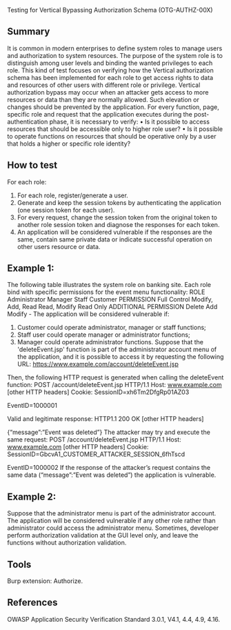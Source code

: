 Testing for Vertical Bypassing Authorization Schema (OTG-AUTHZ-00X)

Summary
---------
It is common in modern enterprises to define system roles to manage users and authorization to system resources. The purpose of the system role is to distinguish among user levels and binding the wanted privileges to each role.
This kind of test focuses on verifying how the Vertical authorization schema has been implemented for each role to get access rights to data and resources of other users with different role or privilege.
Vertical authorization bypass may occur when an attacker gets access to more resources or data than they are normally allowed. Such elevation or changes should be prevented by the application. 
For every function, page, specific role and request that the application executes during the post-authentication phase, it is necessary to verify:
•	Is it possible to access resources that should be accessible only to higher role user?
•	Is it possible to operate functions on resources that should be operative only by a user that holds a higher or specific role identity?

How to test
--------------
For each role:
1.	For each role, register/generate a user.
2.	Generate and keep the session tokens by authenticating the application (one session token for each user).
3.	For every request, change the session token from the original token to another role session token and diagnose the responses for each token.
4.	An application will be considered vulnerable if the responses are the same, contain same private data or indicate successful operation on other users resource or data.

Example 1:
-----------
The following table illustrates the system role on banking site. Each role bind with specific permissions for the event menu functionality:
ROLE	Administrator	Manager	Staff	Customer
PERMISSION	Full Control	Modify, Add, Read	Read, Modify	Read Only
ADDITIONAL PERMISSION	Delete	Add	Modify	-
The application will be considered vulnerable if:
1.	Customer could operate administrator, manager or staff functions; 
2.	Staff user could operate manager or administrator functions; 
3.	Manager could operate administrator functions.
Suppose that the 'deleteEvent.jsp' function is part of the administrator account menu of the application, and it is possible to access it by requesting the following URL:
 https://www.example.com/account/deleteEvent.jsp 

Then, the following HTTP request is generated when calling the deleteEvent function:
POST /account/deleteEvent.jsp HTTP/1.1
Host: www.example.com
[other HTTP headers]
Cookie: SessionID=xh6Tm2DfgRp01AZ03

EventID=1000001

Valid and legitimate response:
HTTP1.1 200 OK
[other HTTP headers]

{“message”:”Event was deleted”}
The attacker may try and execute the same request:
POST /account/deleteEvent.jsp HTTP/1.1
Host: www.example.com
[other HTTP headers]
Cookie: SessionID=GbcvA1_CUSTOMER_ATTACKER_SESSION_6fhTscd

EventID=1000002
If the response of the attacker’s request contains the same data (“message”:”Event was deleted”) the application is vulnerable.

Example 2:
-----------
Suppose that the administrator menu is part of the administrator account. The application will be considered vulnerable if any other role rather than administrator could access the administrator menu.
Sometimes, developer perform authorization validation at the GUI level only, and leave the functions without authorization validation.

Tools
--------
Burp extension: Authorize.

References
------------
OWASP Application Security Verification Standard 3.0.1, V4.1, 4.4, 4.9, 4.16.
